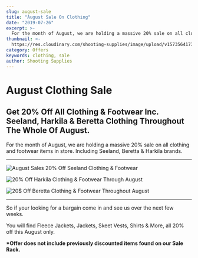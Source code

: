 ```yaml
---
slug: august-sale
title: "August Sale On Clothing"
date: "2019-07-26"
excerpt: >-
  For the month of August, we are holding a massive 20% sale on all clothing and footwear items in store.
thumbnail: >-
  https://res.cloudinary.com/shooting-supplies/image/upload/v1573564173/Blog/August-Sale_cpllax_jmbv2n-1_l1i429.webp
category: Offers
keywords: clothing, sale
author: Shooting Supplies
---
```


# **August Clothing Sale**

## **Get 20% Off All Clothing & Footwear Inc. Seeland, Harkila & Beretta Clothing Throughout The Whole Of August.**

For the month of August, we are holding a massive 20% sale on all clothing and footwear items in store. Including Seeland, Beretta & Harkila brands.

---

![August Sales 20% Off Seeland Clothing & Footwear](https://res.cloudinary.com/shooting-supplies/image/upload/v1573222870/logos/Seeland-Logo_wagr3g.png)

![20% Off Harkila Clothing & Footwear Through August](https://res.cloudinary.com/shooting-supplies/image/upload/v1573222939/logos/Harkila-Logo_yxhgpa.png)

![20$ Off Beretta Clothing & Footwear Throughout August](https://res.cloudinary.com/shooting-supplies/image/upload/v1573222988/logos/Beretta-Logo_ebyqnw.png)

---

So if your looking for a bargain come in and see us over the next few weeks.

You will find Fleece Jackets, Jackets, Skeet Vests, Shirts & More, all 20% off this August only.

**\*Offer does not include previously discounted items found on our Sale Rack.**
